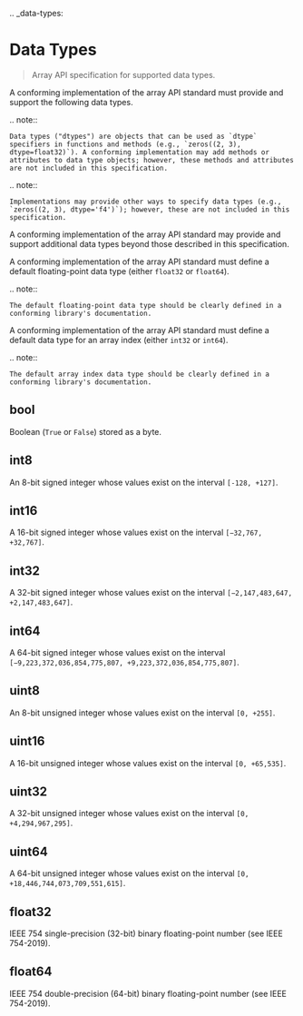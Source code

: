 .. _data-types:

# Data Types

> Array API specification for supported data types.

A conforming implementation of the array API standard must provide and support the following data types.

.. note::

    Data types ("dtypes") are objects that can be used as `dtype` specifiers in functions and methods (e.g., `zeros((2, 3), dtype=float32)`). A conforming implementation may add methods or attributes to data type objects; however, these methods and attributes are not included in this specification.

.. note::

    Implementations may provide other ways to specify data types (e.g.,
    `zeros((2, 3), dtype='f4')`); however, these are not included in this specification.

A conforming implementation of the array API standard may provide and support additional data types beyond those described in this specification.

A conforming implementation of the array API standard must define a default floating-point data type (either `float32` or `float64`).

.. note::

    The default floating-point data type should be clearly defined in a conforming library's documentation.

A conforming implementation of the array API standard must define a default data type for an array index (either `int32` or `int64`).

.. note::

    The default array index data type should be clearly defined in a conforming library's documentation.


## bool

Boolean (`True` or `False`) stored as a byte.

## int8

An 8-bit signed integer whose values exist on the interval `[-128, +127]`.

## int16

A 16-bit signed integer whose values exist on the interval `[−32,767, +32,767]`.

## int32

A 32-bit signed integer whose values exist on the interval `[−2,147,483,647, +2,147,483,647]`.

## int64

A 64-bit signed integer whose values exist on the interval `[−9,223,372,036,854,775,807, +9,223,372,036,854,775,807]`.

## uint8

An 8-bit unsigned integer whose values exist on the interval `[0, +255]`.

## uint16

A 16-bit unsigned integer whose values exist on the interval `[0, +65,535]`.

## uint32

A 32-bit unsigned integer whose values exist on the interval `[0, +4,294,967,295]`.

## uint64

A 64-bit unsigned integer whose values exist on the interval `[0, +18,446,744,073,709,551,615]`.

## float32

IEEE 754 single-precision (32-bit) binary floating-point number (see IEEE 754-2019).

## float64

IEEE 754 double-precision (64-bit) binary floating-point number (see IEEE 754-2019).